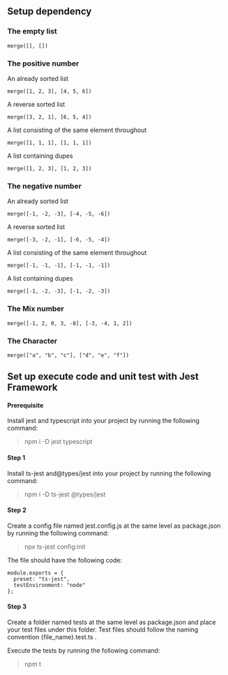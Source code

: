 ## Setup dependency
### The empty list
```
merge([], [])
```
### The positive number

An already sorted list
```
merge([1, 2, 3], [4, 5, 6])
```
A reverse sorted list
```
merge([3, 2, 1], [6, 5, 4])
```
A list consisting of the same element throughout
```
merge([1, 1, 1], [1, 1, 1])
```
A list containing dupes
```
merge([1, 2, 3], [1, 2, 3])
```
### The negative number
An already sorted list
```
merge([-1, -2, -3], [-4, -5, -6])
```
A reverse sorted list
```
merge([-3, -2, -1], [-6, -5, -4])
```
A list consisting of the same element throughout
```
merge([-1, -1, -1], [-1, -1, -1])
```
A list containing dupes
```
merge([-1, -2, -3], [-1, -2, -3])
```
### The Mix number
```
merge([-1, 2, 0, 3, -8], [-3, -4, 1, 2])
```
### The Character
```
merge(["a", "b", "c"], ["d", "e", "f"])
```

## Set up execute code and unit test with Jest Framework

#### Prerequisite
Install jest and typescript into your project by running the following command: 
>npm i -D jest typescript

#### Step 1
Install ts-jest and@types/jest into your project by running the following command:
>npm i -D ts-jest @types/jest

#### Step 2
Create a config file named jest.config.js at the same level as package.json by running the following command:
>npx ts-jest config:init

The file should have the following code:
```
module.exports = {
  preset: "ts-jest",
  testEnvironment: "node"
};
```

#### Step 3
Create a folder named tests at the same level as package.json and place your test files under this folder. Test files should follow the naming convention {file_name}.test.ts .

Execute the tests by running the following command:
>npm t
